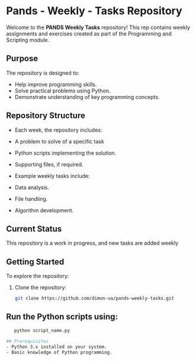 # Pands - Weekly - Tasks Repository

Welcome to the **PANDS Weekly Tasks** repository! This rep contains weekly assignments and exercises created as part of the Programming and Scripting module.

## Purpose
The repository is designed to:
- Help improve programming skills.
- Solve practical problems using Python.
- Demonstrate understanding of key programming concepts.

## Repository Structure
- Each week, the repository includes:
- A problem to solve of a specific task
- Python scripts implementing the solution.
- Supporting files, if required.

- Example weekly tasks include:
- Data analysis.
- File handling.
- Algorithm development.

## Current Status
This repository is a work in progress, and new tasks are added weekly

## Getting Started
To explore the repository:
1. Clone the repository:
   ```bash
   git clone https://github.com/dimon-ua/pands-weekly-tasks.git

## Run the Python scripts using:
```bash
   python script_name.py

## Prerequisites
- Python 3.x installed on your system.
- Basic knowledge of Python programming.

